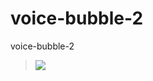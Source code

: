 # voice-bubble-2
voice-bubble-2
>![](https://github.com/tabchanj/voice-bubble-2/blob/master/AwesomeScreenshot-2018-01-15T10-31-24-924Z.gif)
